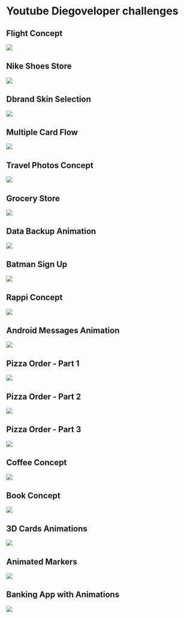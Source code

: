 # Youtube Diegoveloper challenges

## Flight Concept

[![](http://img.youtube.com/vi/CTVVE5ObsWE/0.jpg)](http://www.youtube.com/watch?v=CTVVE5ObsWE )


## Nike Shoes Store

[![](http://img.youtube.com/vi/eT7BZnwGsQQ/0.jpg)](http://www.youtube.com/watch?v=eT7BZnwGsQQ )

## Dbrand Skin Selection

[![](http://img.youtube.com/vi/6wLFtw6Mstw/0.jpg)](http://www.youtube.com/watch?v=6wLFtw6Mstw )

## Multiple Card Flow

[![](http://img.youtube.com/vi/8tpjCeXxgAg/0.jpg)](http://www.youtube.com/watch?v=8tpjCeXxgAg )

## Travel Photos Concept

[![](http://img.youtube.com/vi/HyVUhtiYlVs/0.jpg)](http://www.youtube.com/watch?v=HyVUhtiYlVs )

## Grocery Store

[![](http://img.youtube.com/vi/sFCXqfvTOck/0.jpg)](http://www.youtube.com/watch?v=sFCXqfvTOck )

## Data Backup Animation

[![](http://img.youtube.com/vi/z6Qtc0gZ3Xo/0.jpg)](http://www.youtube.com/watch?v=z6Qtc0gZ3Xo )

## Batman Sign Up

[![](http://img.youtube.com/vi/f8jD8ixkXXk/0.jpg)](http://www.youtube.com/watch?v=f8jD8ixkXXk )

## Rappi Concept
[![](http://img.youtube.com/vi/Al4K2ImlMww/0.jpg)](http://www.youtube.com/watch?v=Al4K2ImlMww )

## Android Messages Animation
[![](http://img.youtube.com/vi/hUuAArOffHg/0.jpg)](http://www.youtube.com/watch?v=hUuAArOffHg )

## Pizza Order - Part 1
[![](http://img.youtube.com/vi/sY5VclVPUYg/0.jpg)](http://www.youtube.com/watch?v=sY5VclVPUYg )

## Pizza Order - Part 2
[![](http://img.youtube.com/vi/ZeIgeocjFP4/0.jpg)](http://www.youtube.com/watch?v=ZeIgeocjFP4 )

## Pizza Order - Part 3
[![](http://img.youtube.com/vi/yY8nHO8pDT4/0.jpg)](http://www.youtube.com/watch?v=yY8nHO8pDT4 )

## Coffee Concept
[![](http://img.youtube.com/vi/bYqeGigTsBw/0.jpg)](http://www.youtube.com/watch?v=bYqeGigTsBw )

## Book Concept
[![](http://img.youtube.com/vi/HgLQxSgK3EI/0.jpg)](http://www.youtube.com/watch?v=HgLQxSgK3EI )

## 3D Cards Animations
[![](http://img.youtube.com/vi/_x2fMq-F-wk/0.jpg)](http://www.youtube.com/watch?v=_x2fMq-F-wk )

## Animated Markers
[![](http://img.youtube.com/vi/gaKvL88Zws0/0.jpg)](http://www.youtube.com/watch?v=gaKvL88Zws0 )

## Banking App with Animations
[![](http://img.youtube.com/vi/zgHVSGm-Bxo/0.jpg)](http://www.youtube.com/watch?v=zgHVSGm-Bxo )